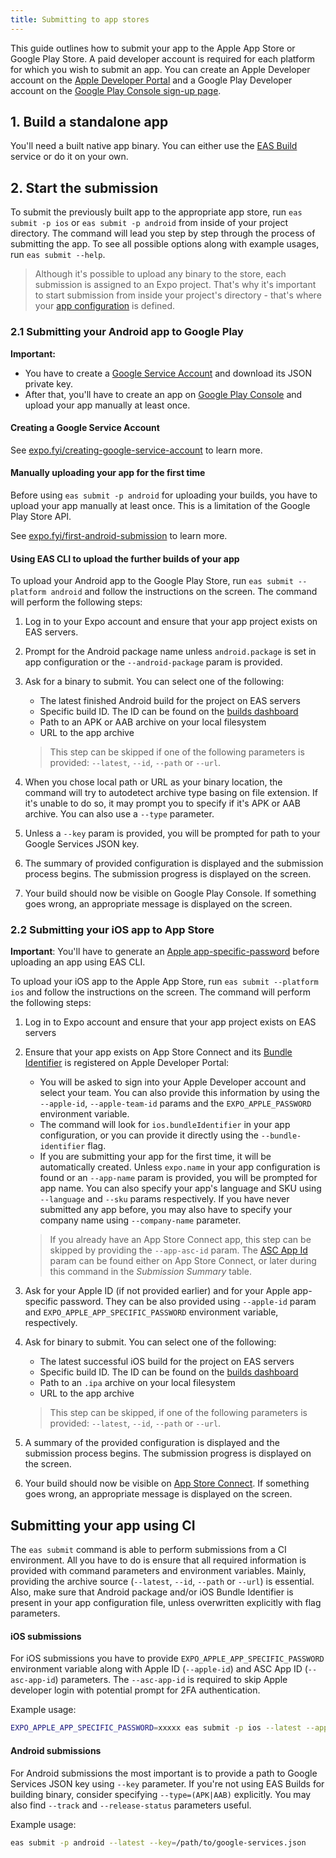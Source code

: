 ```yaml
---
title: Submitting to app stores
---
```


This guide outlines how to submit your app to the Apple App Store or Google Play Store. A paid developer account is required for each platform for which you wish to submit an app. You can create an Apple Developer account on the [Apple Developer Portal](https://developer.apple.com/account/) and a Google Play Developer account on the [Google Play Console sign-up page](https://play.google.com/apps/publish/signup/).

## 1. Build a standalone app

You'll need a built native app binary. You can either use the [EAS Build](introduction.md) service or do it on your own.

## 2. Start the submission

To submit the previously built app to the appropriate app store, run `eas submit -p ios` or `eas submit -p android` from inside of your project directory. The command will lead you step by step through the process of submitting the app. To see all possible options along with example usages, run `eas submit --help`.

> Although it's possible to upload any binary to the store, each submission is assigned to an Expo project. That's why it's important to start submission from inside your project's directory - that's where your [app configuration](../workflow/configuration.md) is defined.

### 2.1 Submitting your Android app to Google Play

**Important:**

- You have to create a [Google Service Account](https://cloud.google.com/iam/docs/creating-managing-service-accounts) and download its JSON private key.
- After that, you'll have to create an app on [Google Play Console](https://play.google.com/apps/publish/) and upload your app manually at least once.

#### Creating a Google Service Account

See [expo.fyi/creating-google-service-account](https://expo.fyi/creating-google-service-account) to learn more.

#### Manually uploading your app for the first time

Before using `eas submit -p android` for uploading your builds, you have to upload your app manually at least once. This is a limitation of the Google Play Store API.

See [expo.fyi/first-android-submission](https://expo.fyi/first-android-submission) to learn more.

#### Using EAS CLI to upload the further builds of your app

To upload your Android app to the Google Play Store, run `eas submit --platform android` and follow the instructions on the screen. The command will perform the following steps:

1. Log in to your Expo account and ensure that your app project exists on EAS servers.
2. Prompt for the Android package name unless `android.package` is set in app configuration or the `--android-package` param is provided.
3. Ask for a binary to submit. You can select one of the following:

   - The latest finished Android build for the project on EAS servers
   - Specific build ID. The ID can be found on the [builds dashboard](https://expo.io/builds?type=eas)
   - Path to an APK or AAB archive on your local filesystem
   - URL to the app archive

   > This step can be skipped if one of the following parameters is provided: `--latest`, `--id`, `--path` or `--url`.

4. When you chose local path or URL as your binary location, the command will try to autodetect archive type basing on file extension. If it's unable to do so, it may prompt you to specify if it's APK or AAB archive. You can also use a `--type` parameter.
5. Unless a `--key` param is provided, you will be prompted for path to your Google Services JSON key.
6. The summary of provided configuration is displayed and the submission process begins. The submission progress is displayed on the screen.
7. Your build should now be visible on Google Play Console. If something goes wrong, an appropriate message is displayed on the screen.

### 2.2 Submitting your iOS app to App Store

**Important**: You'll have to generate an [Apple app-specific-password](https://expo.fyi/apple-app-specific-password) before uploading an app using EAS CLI.

To upload your iOS app to the Apple App Store, run `eas submit --platform ios` and follow the instructions on the screen. The command will perform the following steps:

1. Log in to Expo account and ensure that your app project exists on EAS servers
2. Ensure that your app exists on App Store Connect and its [Bundle Identifier](https://expo.fyi/bundle-identifier) is registered on Apple Developer Portal:

   - You will be asked to sign into your Apple Developer account and select your team. You can also provide this information by using the `--apple-id`, `--apple-team-id` params and the `EXPO_APPLE_PASSWORD` environment variable.
   - The command will look for `ios.bundleIdentifier` in your app configuration, or you can provide it directly using the `--bundle-identifier` flag.
   - If you are submitting your app for the first time, it will be automatically created.
     Unless `expo.name` in your app configuration is found or an `--app-name` param is provided, you will be prompted for app name.
     You can also specify your app's language and SKU using `--language` and `--sku` params respectively. If you have never submitted any app before, you may also have to specify your company name using `--company-name` parameter.

   > If you already have an App Store Connect app, this step can be skipped by providing the `--app-asc-id` param. The [ASC App Id](https://expo.fyi/asc-app-id) param can be found either on App Store Connect, or later during this command in the _Submission Summary_ table.

3. Ask for your Apple ID (if not provided earlier) and for your Apple app-specific password. They can be also provided using `--apple-id` param and `EXPO_APPLE_APP_SPECIFIC_PASSWORD` environment variable, respectively.
4. Ask for binary to submit. You can select one of the following:

   - The latest successful iOS build for the project on EAS servers
   - Specific build ID. The ID can be found on the [builds dashboard](https://expo.io/builds?type=eas)
   - Path to an `.ipa` archive on your local filesystem
   - URL to the app archive

   > This step can be skipped, if one of the following parameters is provided: `--latest`, `--id`, `--path` or `--url`.

5. A summary of the provided configuration is displayed and the submission process begins. The submission progress is displayed on the screen.
6. Your build should now be visible on [App Store Connect](https://appstoreconnect.apple.com). If something goes wrong, an appropriate message is displayed on the screen.

## Submitting your app using CI

The `eas submit` command is able to perform submissions from a CI environment. All you have to do is ensure that all required information is provided with command parameters and environment variables. Mainly, providing the archive source (`--latest`, `--id`, `--path` or `--url`) is essential. Also, make sure that Android package and/or iOS Bundle Identifier is present in your app configuration file, unless overwritten explicitly with flag parameters.

#### iOS submissions

For iOS submissions you have to provide `EXPO_APPLE_APP_SPECIFIC_PASSWORD` environment variable along with Apple ID (`--apple-id`) and ASC App ID (`--asc-app-id`) parameters. The `--asc-app-id` is required to skip Apple developer login with potential prompt for 2FA authentication.

Example usage:

```sh
EXPO_APPLE_APP_SPECIFIC_PASSWORD=xxxxx eas submit -p ios --latest --apple-id=user@example.com --asc-app-id=1234567890
```

#### Android submissions

For Android submissions the most important is to provide a path to Google Services JSON key using `--key` parameter. If you're not using EAS Builds for building binary, consider specifying `--type=(APK|AAB)` explicitly. You may also find `--track` and `--release-status` parameters useful.

Example usage:

```sh
eas submit -p android --latest --key=/path/to/google-services.json
```
